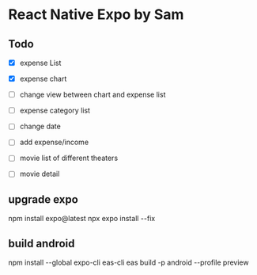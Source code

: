 # React Native Expo by Sam

## Todo
- [x] expense List
- [x] expense chart
- [ ] change view between chart and expense list
- [ ] expense category list
- [ ] change date
- [ ] add expense/income
- [ ] movie list of different theaters
- [ ] movie detail


## upgrade expo
npm install expo@latest
npx expo install --fix


## build android
npm install --global expo-cli eas-cli
eas build -p android --profile preview